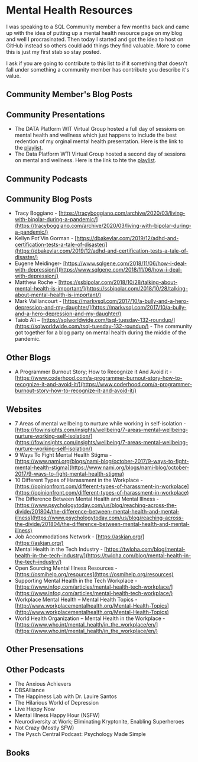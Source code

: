 # Mental Health Resources
I was speaking to a SQL Community member a few months back and came up with the idea of putting up a mental health resource page on my blog and well I procrasinated.  Then today I started and got the idea to host on GitHub instead so others could add things they find valuable.  More to come this is just my first stab so stay posted.

I ask if you are going to contribute to this list to if it something that doesn't fall under something a community member has contribute you describe it's value.

## Community Member's Blog Posts

## Community Presentations
- The DATA Platform WIT Virtual Group hosted a full day of sessions on mental health and wellness which just happens to include the best redention of my orginal mental health presentation.  Here is the link to the [playlist](https://www.youtube.com/playlist?list=PLdOB6qRlYKU4apKvz_YomPQ-3GtHeNe7v). 
- The Data Platform WTI Virtual Group hosted a second day of sessions on mental and wellness.  Here is the link to hte the [playlist]().

## Community Podcasts

## Community Blog Posts
- Tracy Boggiano - [https://tracyboggiano.com/archive/2020/03/living-with-bipolar-during-a-pandemic/](https://tracyboggiano.com/archive/2020/03/living-with-bipolar-during-a-pandemic/)
- Kellyn Pot’Vin Gorman - [https://dbakevlar.com/2019/12/adhd-and-certification-tests-a-tale-of-disaster/](https://dbakevlar.com/2019/12/adhd-and-certification-tests-a-tale-of-disaster/)
- Eugene Meidinger- [https://www.sqlgene.com/2018/11/06/how-i-deal-with-depression/](https://www.sqlgene.com/2018/11/06/how-i-deal-with-depression/)
- Matthew Roche - [https://ssbipolar.com/2018/10/28/talking-about-mental-health-is-important/](https://ssbipolar.com/2018/10/28/talking-about-mental-health-is-important/)
- Mark Vaillancourt - [https://markvsql.com/2017/10/a-bully-and-a-hero-depression-and-my-daughter/](https://markvsql.com/2017/10/a-bully-and-a-hero-depression-and-my-daughter/)
- Taiob Ali – [https://sqlworldwide.com/tsql-tuesday-132-roundup/](https://sqlworldwide.com/tsql-tuesday-132-roundup/) - The community got together for a blog party on mental health during the middle of the pandemic.

## Other Blogs
- A Programmer Burnout Story; How to Recognize it And Avoid it - [https://www.coderhood.com/a-programmer-burnout-story-how-to-recognize-it-and-avoid-it/](https://www.coderhood.com/a-programmer-burnout-story-how-to-recognize-it-and-avoid-it/)

## Websites
- 7 Areas of mental wellbeing to nurture while working in self-isolation - [https://fowinsights.com/insights/wellbeing/7-areas-mental-wellbeing-nurture-working-self-isolation/](https://fowinsights.com/insights/wellbeing/7-areas-mental-wellbeing-nurture-working-self-isolation/)
- 9 Ways To Fight Mental Health Stigma - [https://www.nami.org/blogs/nami-blog/october-2017/9-ways-to-fight-mental-health-stigma](https://www.nami.org/blogs/nami-blog/october-2017/9-ways-to-fight-mental-health-stigma)
- 10 Different Types of Harassment in the Workplace - [https://opinionfront.com/different-types-of-harassment-in-workplace](https://opinionfront.com/different-types-of-harassment-in-workplace)
- The Difference Between Mental Health and Mental Illness - [https://www.psychologytoday.com/us/blog/reaching-across-the-divide/201804/the-difference-between-mental-health-and-mental-illness](https://www.psychologytoday.com/us/blog/reaching-across-the-divide/201804/the-difference-between-mental-health-and-mental-illness)
- Job Accommodations Network - [https://askjan.org/](https://askjan.org/)
- Mental Health in the Tech Industry - [https://twloha.com/blog/mental-health-in-the-tech-industry/](https://twloha.com/blog/mental-health-in-the-tech-industry/)
- Open Sourcing Mental Illness Resources - [https://osmihelp.org/resources](https://osmihelp.org/resources)
- Supporting Mental Health in the Tech Workplace - [https://www.infoq.com/articles/mental-health-tech-workplace/](https://www.infoq.com/articles/mental-health-tech-workplace/)
- Workplace Mental Health – Mental Health Topics - [http://www.workplacementalhealth.org/Mental-Health-Topics](http://www.workplacementalhealth.org/Mental-Health-Topics)
- World Health Organization – Mental Health in the Workplace - [https://www.who.int/mental_health/in_the_workplace/en/](https://www.who.int/mental_health/in_the_workplace/en/)

## Other Presensations

## Other Podcasts
- The Anxious Achievers
- DBSAlliance
- The Happiness Lab with Dr. Lauire Santos
- The Hilarious World of Depression
- Live Happy Now
- Mental Illness Happy Hour (NSFW)
- Neurodiversity at Work; Eliminating Kryptonite, Enabling Superheroes
- Not Crazy (Mostly SFW)
- The Pysch Central Podcast: Psychology Made Simple

## Books
